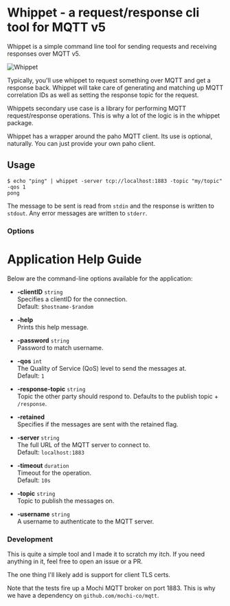 # Whippet - a request/response cli tool for MQTT v5

Whippet is a simple command line tool for sending requests and receiving responses over MQTT v5.

![Whippet](whippet-pixels.webp)

Typically, you'll use whippet to request something over MQTT and get a response back. Whippet will take care of 
generating and matching up MQTT correlation IDs as well as setting the response topic for the request.

Whippets secondary use case is a library for performing MQTT request/response operations. This is why a lot of the 
logic is in the whippet package.

Whippet has a wrapper around the paho MQTT client. Its use is optional, naturally. You can just provide your own paho client. 

## Usage

```shell
$ echo "ping" | whippet -server tcp://localhost:1883 -topic "my/topic" -qos 1
pong
```

The message to be sent is read from `stdin` and the response is written to `stdout`. Any error messages
are written to `stderr`.

### Options

# Application Help Guide

Below are the command-line options available for the application:

- **-clientID** `string`  
  Specifies a clientID for the connection.  
  Default: `$hostname-$random`

- **-help**  
  Prints this help message.

- **-password** `string`  
  Password to match username.

- **-qos** `int`  
  The Quality of Service (QoS) level to send the messages at.  
  Default: `1`

- **-response-topic** `string`  
  Topic the other party should respond to. Defaults to the publish topic + `/response`.

- **-retained**  
  Specifies if the messages are sent with the retained flag.

- **-server** `string`  
  The full URL of the MQTT server to connect to.  
  Default: `localhost:1883`

- **-timeout** `duration`  
  Timeout for the operation.  
  Default: `10s`

- **-topic** `string`  
  Topic to publish the messages on.

- **-username** `string`  
  A username to authenticate to the MQTT server.


### Development

This is quite a simple tool and I made it to scratch my itch. If you need anything in it, 
feel free to open an issue or a PR.

The one thing I'll likely add is support for client TLS certs.

Note that the tests fire up a Mochi MQTT broker on port 1883. This is why we have a dependency on
`github.com/mochi-co/mqtt`. 
